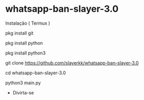# whatsapp-ban-slayer-3.0

Instalação ( Termux )

pkg install git 

pkg install python 

pkg install python3 

git clone https://github.com/slayerkk/whatsapp-ban-slayer-3.0

cd whatsapp-ban-slayer-3.0

python3 main.py

- Divirta-se
